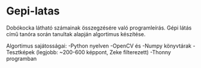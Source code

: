 # Gepi-latas
Dobókocka látható számainak összegzésére való programleírás.
Gépi látás című tanóra során tanultak alapján algortimus készítése.

Algortimus sajátosságai:
-Python nyelven
-OpenCV és
-Numpy könyvtárak
-Tesztképek (legjobb: ~200-600 képpont, Zeke filterezett)
-Thonny programban
